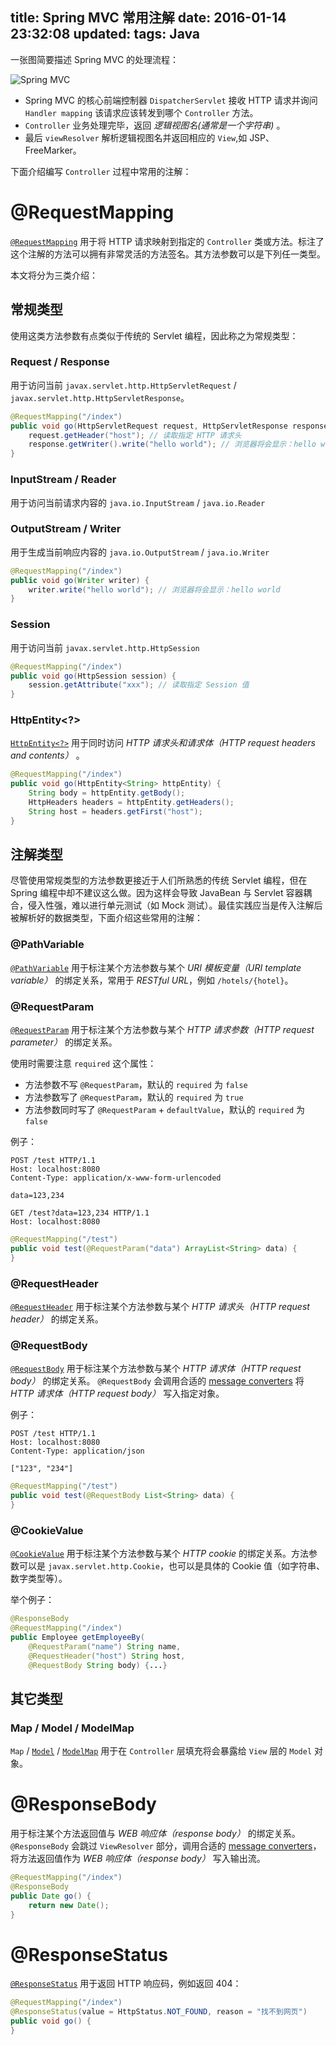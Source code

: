 title: Spring MVC 常用注解
date: 2016-01-14 23:32:08
updated:
tags: Java
---

一张图简要描述 Spring MVC 的处理流程：

![Spring MVC](/img/spring-mvc/spring-mvc.png)

* Spring MVC 的核心前端控制器 `DispatcherServlet` 接收 HTTP 请求并询问 `Handler mapping` 该请求应该转发到哪个 `Controller` 方法。
* `Controller` 业务处理完毕，返回 *逻辑视图名(通常是一个字符串)* 。
* 最后 `viewResolver` 解析逻辑视图名并返回相应的 `View`,如 JSP、FreeMarker。

下面介绍编写 `Controller` 过程中常用的注解：

# @RequestMapping

[`@RequestMapping`](http://docs.spring.io/spring/docs/current/javadoc-api/org/springframework/web/bind/annotation/RequestMapping.html) 用于将 HTTP 请求映射到指定的 `Controller` 类或方法。标注了这个注解的方法可以拥有非常灵活的方法签名。其方法参数可以是下列任一类型。

本文将分为三类介绍：

## 常规类型

使用这类方法参数有点类似于传统的 Servlet 编程，因此称之为常规类型：

### Request / Response

用于访问当前 `javax.servlet.http.HttpServletRequest` / `javax.servlet.http.HttpServletResponse`。

```java
@RequestMapping("/index")
public void go(HttpServletRequest request, HttpServletResponse response) {
    request.getHeader("host"); // 读取指定 HTTP 请求头
    response.getWriter().write("hello world"); // 浏览器将会显示：hello world
}
```

### InputStream / Reader

用于访问当前请求内容的 `java.io.InputStream` / `java.io.Reader`

### OutputStream / Writer

用于生成当前响应内容的 `java.io.OutputStream` / `java.io.Writer`

```java
@RequestMapping("/index")
public void go(Writer writer) {
    writer.write("hello world"); // 浏览器将会显示：hello world
}
```

### Session

用于访问当前 `javax.servlet.http.HttpSession`

```java
@RequestMapping("/index")
public void go(HttpSession session) {
    session.getAttribute("xxx"); // 读取指定 Session 值
}
```

### HttpEntity<?>

[`HttpEntity<?>`](http://docs.spring.io/spring/docs/current/javadoc-api/org/springframework/http/HttpEntity.html) 用于同时访问 *HTTP 请求头和请求体（HTTP request headers and contents）* 。

```java
@RequestMapping("/index")
public void go(HttpEntity<String> httpEntity) {
    String body = httpEntity.getBody();
    HttpHeaders headers = httpEntity.getHeaders();
    String host = headers.getFirst("host");
}
```

## 注解类型

尽管使用常规类型的方法参数更接近于人们所熟悉的传统 Servlet 编程，但在 Spring 编程中却不建议这么做。因为这样会导致 JavaBean 与 Servlet 容器耦合，侵入性强，难以进行单元测试（如 Mock 测试）。最佳实践应当是传入注解后被解析好的数据类型，下面介绍这些常用的注解：

### @PathVariable

[`@PathVariable`](http://docs.spring.io/spring/docs/current/javadoc-api/org/springframework/web/bind/annotation/PathVariable.html) 用于标注某个方法参数与某个 *URI 模板变量（URI template variable）* 的绑定关系，常用于 *RESTful URL*，例如 `/hotels/{hotel}`。

### @RequestParam

[`@RequestParam`](http://docs.spring.io/spring/docs/current/javadoc-api/org/springframework/web/bind/annotation/RequestParam.html) 用于标注某个方法参数与某个 *HTTP 请求参数（HTTP request parameter）* 的绑定关系。

使用时需要注意 `required` 这个属性：

* 方法参数不写 `@RequestParam`，默认的 `required` 为 `false`
* 方法参数写了 `@RequestParam`，默认的 `required` 为 `true`
* 方法参数同时写了 `@RequestParam` + `defaultValue`，默认的 `required` 为 `false`

例子：

```
POST /test HTTP/1.1
Host: localhost:8080
Content-Type: application/x-www-form-urlencoded

data=123,234
```

```
GET /test?data=123,234 HTTP/1.1
Host: localhost:8080
```

```java
@RequestMapping("/test")
public void test(@RequestParam("data") ArrayList<String> data) {
}
```

### @RequestHeader

[`@RequestHeader`](http://docs.spring.io/spring/docs/current/javadoc-api/org/springframework/web/bind/annotation/RequestHeader.html) 用于标注某个方法参数与某个 *HTTP 请求头（HTTP request header）* 的绑定关系。

### @RequestBody

[`@RequestBody`](http://docs.spring.io/spring/docs/current/javadoc-api/org/springframework/web/bind/annotation/RequestBody.html) 用于标注某个方法参数与某个 *HTTP 请求体（HTTP request body）* 的绑定关系。 `@RequestBody` 会调用合适的 [message converters](http://docs.spring.io/spring/docs/current/javadoc-api/org/springframework/http/converter/HttpMessageConverter.html) 将 *HTTP 请求体（HTTP request body）* 写入指定对象。

例子：

```
POST /test HTTP/1.1
Host: localhost:8080
Content-Type: application/json

["123", "234"]
```

```java
@RequestMapping("/test")
public void test(@RequestBody List<String> data) {
}
```

### @CookieValue

[`@CookieValue`](http://docs.spring.io/spring/docs/current/javadoc-api/org/springframework/web/bind/annotation/CookieValue.html) 用于标注某个方法参数与某个 *HTTP cookie* 的绑定关系。方法参数可以是 `javax.servlet.http.Cookie`，也可以是具体的 Cookie 值（如字符串、数字类型等）。

举个例子：

```java
@ResponseBody
@RequestMapping("/index")
public Employee getEmployeeBy(
    @RequestParam("name") String name, 
    @RequestHeader("host") String host, 
    @RequestBody String body) {...}
```

## 其它类型

### Map / Model / ModelMap

`Map` / [`Model`](http://docs.spring.io/spring/docs/current/javadoc-api/org/springframework/ui/Model.html) / [`ModelMap`](http://docs.spring.io/spring/docs/current/javadoc-api/org/springframework/ui/ModelMap.html) 用于在 `Controller` 层填充将会暴露给 `View` 层的 `Model` 对象。

# @ResponseBody

用于标注某个方法返回值与 *WEB 响应体（response body）* 的绑定关系。 `@ResponseBody` 会跳过 `ViewResolver` 部分，调用合适的 [message converters](http://docs.spring.io/spring/docs/current/javadoc-api/org/springframework/http/converter/HttpMessageConverter.html)，将方法返回值作为 *WEB 响应体（response body）* 写入输出流。

```java
@RequestMapping("/index")
@ResponseBody
public Date go() {
    return new Date();
}
```

# @ResponseStatus

[`@ResponseStatus`](http://docs.spring.io/spring/docs/current/javadoc-api/org/springframework/web/bind/annotation/ResponseStatus.html) 用于返回 HTTP 响应码，例如返回 404：

```java
@RequestMapping("/index")
@ResponseStatus(value = HttpStatus.NOT_FOUND, reason = "找不到网页")
public void go() {
}
```